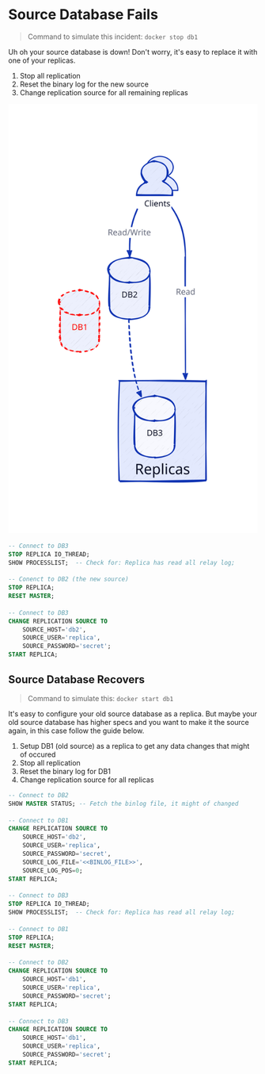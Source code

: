 # Source Database Fails

> Command to simulate this incident: `docker stop db1`

Uh oh your source database is down! Don't worry, it's easy to replace it with one of your replicas.

1. Stop all replication
2. Reset the binary log for the new source
3. Change replication source for all remaining replicas

![incident](../diagrams/incident_1.svg)

```sql
-- Connect to DB3
STOP REPLICA IO_THREAD;
SHOW PROCESSLIST;  -- Check for: Replica has read all relay log;

-- Conenct to DB2 (the new source)
STOP REPLICA;
RESET MASTER;

-- Connect to DB3
CHANGE REPLICATION SOURCE TO
    SOURCE_HOST='db2',
    SOURCE_USER='replica',
    SOURCE_PASSWORD='secret';
START REPLICA;
```

## Source Database Recovers

> Command to simulate this: `docker start db1`

It's easy to configure your old source database as a replica. But maybe your old source database has higher specs and you want to make it the source again, in this case follow the guide below.

1. Setup DB1 (old source) as a replica to get any data changes that might of occured
2. Stop all replication
3. Reset the binary log for DB1
4. Change replication source for all replicas

```sql
-- Connect to DB2
SHOW MASTER STATUS; -- Fetch the binlog file, it might of changed

-- Connect to DB1
CHANGE REPLICATION SOURCE TO
    SOURCE_HOST='db2',
    SOURCE_USER='replica',
    SOURCE_PASSWORD='secret',
    SOURCE_LOG_FILE='<<BINLOG_FILE>>',
    SOURCE_LOG_POS=0;
START REPLICA;

-- Connect to DB3
STOP REPLICA IO_THREAD;
SHOW PROCESSLIST;  -- Check for: Replica has read all relay log;

-- Connect to DB1
STOP REPLICA;
RESET MASTER;

-- Connect to DB2
CHANGE REPLICATION SOURCE TO
    SOURCE_HOST='db1',
    SOURCE_USER='replica',
    SOURCE_PASSWORD='secret';
START REPLICA;

-- Connect to DB3
CHANGE REPLICATION SOURCE TO
    SOURCE_HOST='db1',
    SOURCE_USER='replica',
    SOURCE_PASSWORD='secret';
START REPLICA;
```
